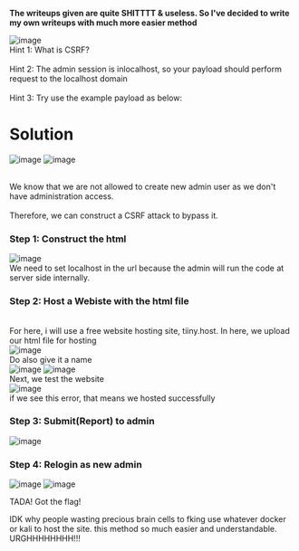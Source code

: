 **The writeups given are quite SHITTTT & useless. So I've decided to write my own writeups with much more easier method**

![image](https://github.com/user-attachments/assets/1f726f61-8252-457b-a503-11e36951ef3e)
<br>Hint 1: What is CSRF?</br>
<br>Hint 2: The admin session is inlocalhost, so your payload should perform request to the localhost domain</br>
<br>Hint 3: Try use the example payload as below:</br>


# Solution
![image](https://github.com/user-attachments/assets/077afd8f-f33b-454b-8ef1-ab35291e3cf1)
![image](https://github.com/user-attachments/assets/129b56b6-7d98-41b9-baf1-a4dc8ce5105c)

<br>We know that we are not allowed to create new admin user as we don't have administration access. </br>
<br>Therefore, we can construct a CSRF attack to bypass it.</br>

### Step 1: Construct the html
![image](https://github.com/user-attachments/assets/6c9d2796-428a-48ce-9722-49124bd59ab6)
<br>We need to set localhost in the url because the admin will run the code at server side internally.</br>

### Step 2: Host a Webiste with the html file
<br>For here, i will use a free website hosting site, tiiny.host. In here, we upload our html file for hosting </br>
![image](https://github.com/user-attachments/assets/caa7c94c-ec86-4dbd-9706-712d3856b267)
<br>Do also give it a name</br>
![image](https://github.com/user-attachments/assets/79a86ae6-4be9-4932-ab57-8453ab354743)
![image](https://github.com/user-attachments/assets/53ea9a18-a050-4b17-807b-9e63e21ffe04)
<br>Next, we test the website</br>
![image](https://github.com/user-attachments/assets/7fbd375a-5a2b-4442-817f-cfc2e98fe9ed)
<br>if we see this error, that means we hosted successfully</br>

### Step 3: Submit(Report) to admin
![image](https://github.com/user-attachments/assets/bc0afe28-564b-449b-8eb9-cf917a9ee30f)

### Step 4: Relogin as new admin
![image](https://github.com/user-attachments/assets/cf9fa292-821e-46e7-8c56-0e26efa37e78)
![image](https://github.com/user-attachments/assets/fcc3826d-b6f1-4707-b6f4-c6e4338b79cc)

TADA! Got the flag!

IDK why people wasting precious brain cells to fking use whatever docker or kali to host the site.
this method so much easier and understandable. URGHHHHHHHH!!!
